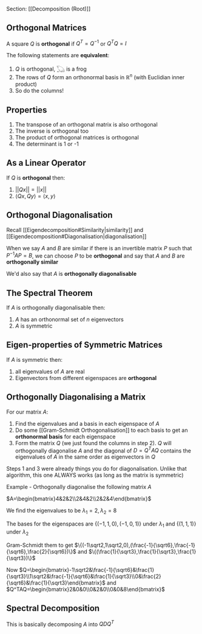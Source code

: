 Section: [[Decomposition (Root)]]
## Orthogonal Matrices

A square $Q$ is **orthogonal** if $Q^T=Q^{-1}$ or $Q^TQ=I$

The following statements are **equivalent**:

1. $Q$ is orthogonal, 𓆏 is a frog
2. The rows of $Q$ form an orthonormal basis in $\mathbb{R}^n$ (with Euclidian inner product)
3. So do the columns!
## Properties

1. The transpose of an orthogonal matrix is also orthogonal
2. The inverse is orthogonal too
3. The product of orthogonal matrices is orthogonal
4. The determinant is 1 or -1
## As a Linear Operator

If $Q$ is **orthogonal** then:

1. $||Qx||=||x||$
2. $\langle Qx,Qy\rangle=\langle x,y\rangle$
## Orthogonal Diagonalisation

Recall [[Eigendecomposition#Similarity|similarity]] and [[Eigendecomposition#Diagonalisation|diagonalisation]]

When we say $A$ and $B$ are similar if there is an invertible matrix $P$ such that $P^{-1}AP=B$, we can choose $P$ to be **orthogonal** and say that $A$ and $B$ are **orthogonally similar**

We'd also say that $A$ is **orthogonally diagonalisable**
## The Spectral Theorem

If $A$ is orthogonally diagonalisable then:

1. $A$ has an orthonormal set of $n$ eigenvectors
2. $A$ is symmetric
## Eigen-properties of Symmetric Matrices

If $A$ is symmetric then:

1. all eigenvalues of $A$ are real
2. Eigenvectors from different eigenspaces are **orthogonal**
## Orthogonally Diagonalising a Matrix

For our matrix $A$:

1. Find the eigenvalues and a basis in each eigenspace of $A$
2. Do some [[Gram-Schmidt Orthogonalisation]] to each basis to get an **orthonormal basis** for each eigenspace
3. Form the matrix $Q$ (we just found the columns in step 2). $Q$ will orthogonally diagonalise $A$ and the diagonal of $D=Q^TAQ$ contains the eigenvalues of $A$ in the same order as eigenvectors in $Q$

Steps 1 and 3 were already things you do for diagonalisation. Unlike that algorithm, this one ALWAYS works (as long as the matrix is symmetric)

Example - Orthogonally diagonalise the following matrix $A$

$A=\begin{bmatrix}4&2&2\\2&4&2\\2&2&4\end{bmatrix}$

We find the eigenvalues to be $\lambda_1=2,\lambda_2=8$

The bases for the eigenspaces are $\{(-1,1,0),(-1,0,1)\}$ under $\lambda_1$ and $\{(1,1,1)\}$ under $\lambda_2$

Gram-Schmidt them to get $\{(-1\sqrt2,1\sqrt2,0),(\frac{-1}{\sqrt6},\frac{-1}{\sqrt6},\frac{2}{\sqrt6})\}$ and $\{(\frac{1}{\sqrt3},\frac{1}{\sqrt3},\frac{1}{\sqrt3})\}$

Now $Q=\begin{bmatrix}-1\sqrt2&\frac{-1}{\sqrt6}&\frac{1}{\sqrt3}\\1\sqrt2&\frac{-1}{\sqrt6}&\frac{1}{\sqrt3}\\0&\frac{2}{\sqrt6}&\frac{1}{\sqrt3}\end{bmatrix}$ and $Q^TAQ=\begin{bmatrix}2&0&0\\0&2&0\\0&0&8\end{bmatrix}$
## Spectral Decomposition

This is basically decomposing $A$ into $QDQ^T$
